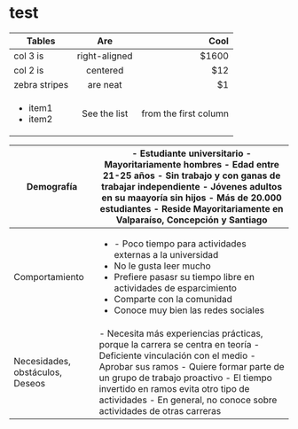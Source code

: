 # test
| Tables        | Are           | Cool  |
| ------------- |:-------------:| -----:|
| col 3 is      | right-aligned | $1600 |
| col 2 is      | centered      |   $12 |
| zebra stripes | are neat      |    $1 |
| <ul><li>item1</li><li>item2</li></ul>| See the list | from the first column|


|  Demografía                     | - Estudiante universitario - Mayoritariamente hombres - Edad entre 21-25 años - Sin trabajo y con ganas de trabajar independiente - Jóvenes adultos en su maayoría sin hijos  - Más  de 20.000 estudiantes - Reside Mayoritariamente en Valparaíso, Concepción y Santiago                                                |
|---------------------------------|--------------------------------------------------------------------------------------------------------------------------------------------------------------------------------------------------------------------------------------------------------------------------------------------------------------------------|
| Comportamiento                  |<ul><li> - Poco tiempo para actividades externas a la universidad</li><li> No le gusta leer mucho </li><li>Prefiere pasasr su tiempo libre en actividades de esparcimiento</li><li>Comparte con la comunidad</li><li>Conoce muy bien las redes sociales</li>  </ul> |
| Necesidades, obstáculos, Deseos | - Necesita más experiencias prácticas, porque la carrera se centra en teoría  - Deficiente vinculación con el medio - Aprobar sus ramos - Quiere formar parte de un grupo de trabajo proactivo - El tiempo invertido en ramos evita otro tipo de actividades - En general, no conoce sobre actividades de otras carreras |
